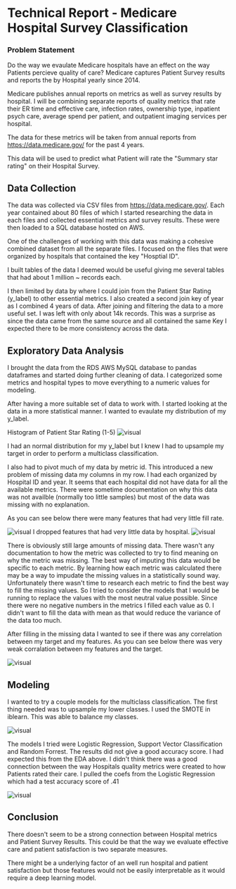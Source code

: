 # Technical Report - Medicare Hospital Survey Classification
### Problem Statement
Do the way we evaulate Medicare hospitals have an effect on the way Patients percieve quality of care?
Medicare captures Patient Survey results and reports the by Hospital yearly since 2014. 

Medicare publishes annual reports on metrics as well as survey results by hospital. I will be combining separate reports of quality metrics that rate their ER time and effective care, infection rates, ownership type, inpatient psych care, average spend per patient, and outpatient imaging services per hospital.


The data for these metrics will be taken from annual reports from https://data.medicare.gov/ for the past 4 years.

This data will be used to predict what Patient will rate the "Summary star rating" on their Hospital Survey.

## Data Collection

The data was collected via CSV files from  https://data.medicare.gov/. Each year contained about 80 files of which I started researching the data in each files and collected essential metrics and survey results. 
These were then loaded to a SQL database hosted on AWS. 

One of the challenges of working with this data was making a cohesive combined dataset from all the separate files. 
I focused on the files that were organized by hospitals that contained the key "Hosptial ID".

I built tables of the data I deemed would be useful giving me several tables that had about 1 million ~ records each. 

I then limited by data by where I could join from the Patient Star Rating (y_label) to other essential metrics. I also created a second join key of year as I combined 4 years of data. After joining and filtering the data to a more useful set. I was left with only about 14k records. This was a surprise as since the data came from the same source and all contained the same Key I expected there to be more consistency across the data. 

## Exploratory Data Analysis

I brought the data from the RDS AWS MySQL database to pandas dataframes and started doing further cleaning of data. 
I categorized some metrics and hospital types to move everything to a numeric values for modeling. 

After having a more suitable set of data to work with. I started looking at the data in a more statistical manner. 
I wanted to evaulate my distribution of my y_label. 

Histogram of Patient Star Rating (1-5)
![visual](https://github.com/jlau42/Medicare_Hospital_Classifier/blob/master/visuals/y_hist_norm.png)

I had an normal distribution for my y_label but I knew I had to upsample my target in order to perform a multiclass classification. 


I also had to pivot much of my data by metric id. This introduced a new problem of missing data my columns in my row. I had each organized by Hospital ID and year. It seems that each hospital did not have data for all the available metrics. There were sometime documentation on why this data was not availble (normally too little samples) but most of the data was missing with no explanation. 

As you can see below there were many features that had very little fill rate. 

![visual](https://github.com/jlau42/Medicare_Hospital_Classifier/blob/master/visuals/msnoall.png)
I dropped features that had very little data by hospital. 
![visual](https://github.com/jlau42/Medicare_Hospital_Classifier/blob/master/visuals/msnodrop.png)

There is obviously still large amounts of missing data. There wasn't any documentation to how the metric was collected to try to find meaning on why the metric was missing. The best way of imputing this data would be specific to each metric. By learning how each metric was calculated there may be a way to impudate the missing values in a statistically sound way. Unfortunately there wasn't time to research each metric to find the best way to fill the missing values. So I tried to consider the models that I would be running to replace the values with the most neutral value possible. Since there were no negative numbers in the metrics I filled each value as 0. I didn't want to fill the data with mean as that would reduce the variance of the data too much.

After filling in the missing data I wanted to see if there was any correlation between my target and my features. As you can see below there was very weak corralation between my features and the target.

![visual](https://github.com/jlau42/Medicare_Hospital_Classifier/blob/master/visuals/corrplot.png)

## Modeling

I wanted to try a couple models for the multiclass classification. 
The first thing needed was to upsample my lower classes. I used the SMOTE in iblearn. This was able to balance my classes. 

![visual](https://github.com/jlau42/Medicare_Hospital_Classifier/blob/master/visuals/upsample.png)

The models I tried were Logistic Regression, Support Vector Classification and Random Forrest. The results did not give a good accuracy score. I had expected this from the EDA above. I didn't think there was a good connection between the way Hospitals quality metrics were created to how Patients rated their care. 
I pulled the coefs from the Logistic Regression which had a test accuracy score of .41


![visual](https://github.com/jlau42/Medicare_Hospital_Classifier/blob/master/visuals/logregcoef.png)

## Conclusion

There doesn't seem to be a strong connection between Hospital metrics and Patient Survey Results. This could be that the way we evaluate effective care and patient satisfaction is two separate measures. 

There might be a underlying factor of an well run hospital and patient satisfaction but those features would not be easily interpretable as it would require a deep learning model. 



